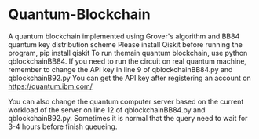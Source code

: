 # Quantum-Blockchain
A quantum blockchain implemented using Grover's algorithm and BB84 quantum key distribution scheme
Please install Qiskit before running the program, pip install qiskit
To run themain quantum blockchain, use python qblockchainBB84.
If you need to run the circuit on real quantum machine, remember to change the API key in line 9 of qblockchainBB84.py and qblockchainB92.py
You can get the API key after registering an account on https://quantum.ibm.com/

You can also change the quantum computer server based on the current workload of the server on line 12 of qblockchainBB84.py and qblockchainB92.py.
Sometimes it is normal that the query need to wait for 3-4 hours before finish queueing.